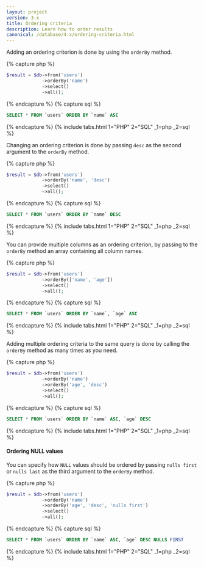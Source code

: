 ```yaml
---
layout: project
version: 3.x
title: Ordering criteria
description: Learn how to order results
canonical: /database/4.x/ordering-criteria.html
---
```


Adding an ordering criterion is done by using the `orderBy` method.

{% capture php %}
```php
$result = $db->from('users')
             ->orderBy('name')
             ->select()
             ->all();
```
{% endcapture %}
{% capture sql %}
```sql
SELECT * FROM `users` ORDER BY `name` ASC
```
{% endcapture %}
{% include tabs.html 1="PHP" 2="SQL" _1=php _2=sql %}

Changing an ordering criterion is done by passing `desc` as the second argument to the `orderBy` method.

{% capture php %}
```php
$result = $db->from('users')
             ->orderBy('name', 'desc')
             ->select()
             ->all();
```
{% endcapture %}
{% capture sql %}
```sql
SELECT * FROM `users` ORDER BY `name` DESC
```
{% endcapture %}
{% include tabs.html 1="PHP" 2="SQL" _1=php _2=sql %}

You can provide multiple columns as an ordering criterion, by passing to the `orderBy` method 
an array containing all column names.

{% capture php %}
```php
$result = $db->from('users')
             ->orderBy(['name', 'age'])
             ->select()
             ->all();
```
{% endcapture %}
{% capture sql %}
```sql
SELECT * FROM `users` ORDER BY `name`, `age` ASC
```
{% endcapture %}
{% include tabs.html 1="PHP" 2="SQL" _1=php _2=sql %}

Adding multiple ordering criteria to the same query is done by calling the `orderBy` 
method as many times as you need.

{% capture php %}
```php
$result = $db->from('users')
             ->orderBy('name')
             ->orderBy('age', 'desc')
             ->select()
             ->all();
```
{% endcapture %}
{% capture sql %}
```sql
SELECT * FROM `users` ORDER BY `name` ASC, `age` DESC
```
{% endcapture %}
{% include tabs.html 1="PHP" 2="SQL" _1=php _2=sql %}

#### Ordering NULL values

You can specify how `NULL` values should be ordered by passing `nulls first` or 
`nulls last` as the third argument to the `orderBy` method.

{% capture php %}
```php
$result = $db->from('users')
             ->orderBy('name')
             ->orderBy('age', 'desc', 'nulls first')
             ->select()
             ->all();
```
{% endcapture %}
{% capture sql %}
```sql
SELECT * FROM `users` ORDER BY `name` ASC, `age` DESC NULLS FIRST
```
{% endcapture %}
{% include tabs.html 1="PHP" 2="SQL" _1=php _2=sql %}


